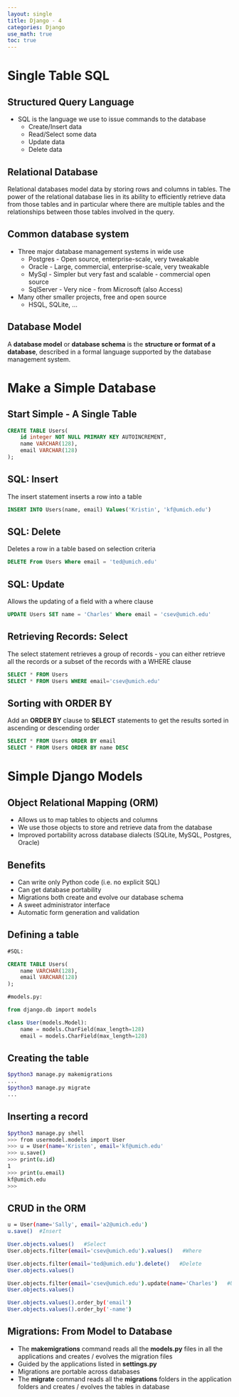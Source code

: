 ```yaml
---
layout: single
title: Django - 4
categories: Django
use_math: true
toc: true
---
```


# Single Table SQL

## Structured Query Language

- SQL is the language we use to issue commands to the database
    - Create/Insert data
    - Read/Select some data
    - Update data
    - Delete data

## Relational Database

Relational databases model data by storing rows and columns in tables. The power of the relational database lies in its ability to efficiently retrieve data from those tables and in particular where there are multiple tables and the relationships between those tables involved in the query.

## Common database system

- Three major database management systems in wide use
    - Postgres - Open source, enterprise-scale, very tweakable
    - Oracle - Large, commercial, enterprise-scale, very tweakable
    - MySql - Simpler but very fast and scalable - commercial open source
    - SqlServer - Very nice - from Microsoft (also Access)
- Many other smaller projects, free and open source
    - HSQL, SQLite, …

## Database Model

A **database model** or **database schema** is the **structure or format of a database**, described in a formal language supported by the database management system.

# Make a Simple Database

## Start Simple - A Single Table

```sql
CREATE TABLE Users(
	id integer NOT NULL PRIMARY KEY AUTOINCREMENT,
	name VARCHAR(128),
	email VARCHAR(128)
);
```

## SQL: Insert

The insert statement inserts a row into a table

```sql
INSERT INTO Users(name, email) Values('Kristin', 'kf@umich.edu')
```

## SQL: Delete

Deletes a row in a table based on selection criteria

```sql
DELETE From Users Where email = 'ted@umich.edu'
```

## SQL: Update

Allows the updating of a field with a where clause

```sql
UPDATE Users SET name = 'Charles' Where email = 'csev@umich.edu'
```

## Retrieving Records: Select

The select statement retrieves a group of records - you can either retrieve all the records or a subset of the records with a WHERE clause

```sql
SELECT * FROM Users
SELECT * FROM Users WHERE email='csev@umich.edu'
```

## Sorting with ORDER BY

Add an **ORDER BY** clause to **SELECT** statements to get the results sorted in ascending or descending order

```sql
SELECT * FROM Users ORDER BY email
SELECT * FROM Users ORDER BY name DESC
```

# Simple Django Models

## Object Relational Mapping (ORM)

- Allows us to map tables to objects and columns
- We use those objects to store and retrieve data from the database
- Improved portability across database dialects (SQLite, MySQL, Postgres, Oracle)

## Benefits

- Can write only Python code (i.e. no explicit SQL)
- Can get database portability
- Migrations both create and evolve our database schema
- A sweet administrator interface
- Automatic form generation and validation

## Defining a table

```sql
#SQL:

CREATE TABLE Users(
	name VARCHAR(128),
	email VARCHAR(128)
);

#models.py:

from django.db import models

class User(models.Model):
	name = models.CharField(max_length=128)
	email = models.CharField(max_length=128)
```

## Creating the table

```bash
$python3 manage.py makemigrations
...
$python3 manage.py migrate
...
```

## Inserting a record

```bash
$python3 manage.py shell
>>> from usermodel.models import User
>>> u = User(name='Kristen', email='kf@umich.edu'
>>> u.save()
>>> print(u.id)
1
>>> print(u.email)
kf@umich.edu
>>>
```

## CRUD in the ORM

```bash
u = User(name='Sally', email='a2@umich.edu')
u.save()  #Insert

User.objects.values()   #Select
User.objects.filter(email='csev@umich.edu').values()   #Where

User.objects.filter(email='ted@umich.edu').delete()   #Delete
User.objects.values()

User.objects.filter(email='csev@umich.edu').update(name='Charles')   #Update
User.objects.values()

User.objects.values().order_by('email')
User.objects.values().order_by('-name')
```

## Migrations: From Model to Database

- The **makemigrations** command reads all the **models.py** files in all the applications and creates / evolves the migration files
- Guided by the applications listed in **settings.py**
- Migrations are portable across databases
- The **migrate** command reads all the **migrations** folders in the application folders and creates / evolves the tables in database
